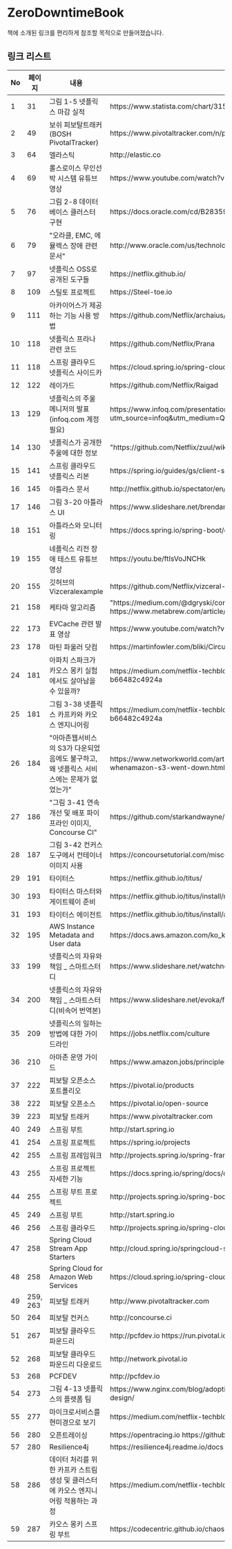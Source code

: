 # ZeroDowntimeBook
책에 소개된 링크를 편리하게 참조할 목적으로 만들어졌습니다. 

## 링크 리스트 

| No | 페이지 | 내용                                                 | URL                                                                                                                                                                                   |
|----|----------|----------------------------------------------------|---------------------------------------------------------------------------------------------------------------------------------------------------------------------------------------|
| 1  | 31       | 그림 1\-5 넷플릭스 마감 실적                                 | https://www\.statista\.com/chart/3153/netflix\-subscribers/                                                                                                                           |
| 2  | 49       | 보쉬 피보탈트래커\(BOSH PivotalTracker\)                   | https://www\.pivotaltracker\.com/n/projects/956238                                                                                                                                    |
| 3  | 64       | 엘라스틱                                               | http://elastic\.co                                                                                                                                                                    |
| 4  | 69       | 롤스로이스 무인선박 시스템 유튜브 영상                              | https://www\.youtube\.com/watch?v=vg0A9Ve7SxE&t=2s                                                                                                                                    |
| 5  | 76       | 그림 2\-8 데이터베이스 클러스터 구현                             | https://docs\.oracle\.com/cd/B28359\_01/server\.111/b28281/architectures\.htm\#i1008366                                                                                               |
| 6  | 79       | "오라클, EMC, 에뮬렉스 장애 관련 문서"                          | http://www\.oracle\.com/us/technologies/linux/prevent\-silent\-data\-corruption\-1852761\.pdf                                                                                         |
| 7  | 97       | 넷플릭스 OSS로 공개된 도구들                                  | https://netflix\.github\.io/                                                                                                                                                          |
| 8  | 109      | 스틸토 프로젝트                                           | https://Steel\-toe\.io                                                                                                                                                                |
| 9  | 111      | 아카이어스가 제공하는 기능 사용 방법                               | https://github\.com/Netflix/archaius/wiki/Features                                                                                                                                    |
| 10 | 118      | 넷플릭스 프라나 관련 코드                                     | https://github\.com/Netflix/Prana                                                                                                                                                     |
| 11 | 118      | 스프링 클라우드 넷플릭스 사이드카                                 | https://cloud\.spring\.io/spring\-cloud\-netflix/multi/multi\_\_polyglot\_support\_with\_sidecar\.html                                                                                |
| 12 | 122      | 레이가드                                               | https://github\.com/Netflix/Raigad                                                                                                                                                    |
| 13 | 129      | 넷플릭스의 주울 메니저의 발표\(infoq\.com 계정필요\)                | https://www\.infoq\.com/presentations/netflix\-gateway\-zuul?utm\_source=infoq&utm\_medium=QCon\_EarlyAccessVideos&utm\_campaign=SpringOnePlatform2016                                |
| 14 | 130      | 넷플릭스가 공개한 주울에 대한 정보                                | "https://github\.com/Netflix/zuul/wiki                                                                                                                                                |
| 15 | 141      | 스프링 클라우드 넷플릭스 리본                                   | https://spring\.io/guides/gs/client\-side\-load\-balancing/                                                                                                                           |
| 16 | 145      | 아틀라스 문서                                            | http://netflix\.github\.io/spectator/en/latest/intro/conventions/                                                                                                                     |
| 17 | 146      | 그림 3\-20 아틀라스 UI                                   | https://www\.slideshare\.net/brendangregg/monitorama\-2015\-netflix\-instance\-analysis                                                                                               |
| 18 | 151      | 아틀라스와 모니터링                                         | https://docs\.spring\.io/spring\-boot/docs/current/reference/html/productionready\-metrics\.html                                                                                      |
| 19 | 155      | 네플릭스 리전 장애 테스트 유튜브 영상                              | https://youtu\.be/ftIsVoJNCHk                                                                                                                                                         |
| 20 | 155      | 깃허브의 Vizceralexample                               | https://github\.com/Netflix/vizceral\-example                                                                                                                                         |
| 21 | 158      | 케타마 알고리즘                                           | "https://medium\.com/@dgryski/consistent\-hashing\-algorithmic\-tradeoffs\-ef\-6b8e2fcae8 https://www\.metabrew\.com/article/libketama\-consistent\-hashing\-algo\-memcached\-clients |
| 22 | 173      | EVCache 관련 발표 영상                                   | https://www\.youtube\.com/watch?v=Ve7ueEYC4TM                                                                                                                                         |
| 23 | 178      | 마틴 파울러 닷컴                                          | https://martinfowler\.com/bliki/CircuitBreaker\.html                                                                                                                                  |
| 24 | 181      | 아파치 스파크가 카오스 몽키 실험에서도 살아남을 수 있을까?                  | https://medium\.com/netflix\-techblog/can\-spark\-streaming\-survive\-chaos\-monkey\-b66482c4924a                                                                                     |
| 25 | 181      | 그림 3\-38 넷플릭스 카프카와 카오스 엔지니어링                       | https://medium\.com/netflix\-techblog/can\-spark\-streaming\-survive\-chaos\-monkey\-b66482c4924a                                                                                     |
| 26 | 184      | "아마존웹서비스의 S3가 다운되었음에도 불구하고, 왜 넷플릭스 서비스에는 문제가 없었는가" | https://www\.networkworld\.com/article/3178076/cloud\-computing/why\-netflix\-didnt\-sink\-whenamazon\-s3\-went\-down\.html                                                           |
| 27 | 186      | "그림 3\-41 연속 개선 및 배포 파이프라인 이미지, Concourse CI"      | https://github\.com/starkandwayne/pipeline\-templates                                                                                                                                 |
| 28 | 187      | 그림 3\-42 컨커스 도구에서 컨테이너 이미지 사용                      | https://concoursetutorial\.com/miscellaneous/docker\-images/                                                                                                                          |
| 29 | 191      | 타이터스                                               | https://netflix\.github\.io/titus/                                                                                                                                                    |
| 30 | 193      | 타이터스 마스터와 게이트웨이 준비                                 | https://netflix\.github\.io/titus/install/master/                                                                                                                                     |
| 31 | 193      | 타이터스 에이전트                                          | https://netflix\.github\.io/titus/install/agent/                                                                                                                                      |
| 32 | 195      | AWS Instance Metadata and User data                | https://docs\.aws\.amazon\.com/ko\_kr/AWSEC2/latest/UserGuide/ec2\-instance\-metadata\.html                                                                                           |
| 33 | 199      | 넷플릭스의 자유와 책임 \_ 스마트스터디                             | https://www\.slideshare\.net/watchncompass/freedom\-responsibility\-culture                                                                                                           |
| 34 | 200      | 넷플릭스의 자유와 책임 \_ 스마트스터디\(비속어 번역본\)                  | https://www\.slideshare\.net/evoka/freedom\-responsibility\-culture\-49207219                                                                                                         |
| 35 | 209      | 넷플릭스의 일하는 방법에 대한 가이드라인                             | https://jobs\.netflix\.com/culture                                                                                                                                                    |
| 36 | 210      | 아마존 운영 가이드                                         | https://www\.amazon\.jobs/principles                                                                                                                                                  |
| 37 | 222      | 피보탈 오픈소스 포트폴리오                                     | https://pivotal\.io/products                                                                                                                                                          |
| 38 | 222      | 피보탈 오픈소스                                           | https://pivotal\.io/open\-source                                                                                                                                                      |
| 39 | 223      | 피보탈 트래커                                            | https://www\.pivotaltracker\.com                                                                                                                                                      |
| 40 | 249      | 스프링 부트                                             | http://start\.spring\.io                                                                                                                                                              |
| 41 | 254      | 스프링 프로젝트                                           | https://spring\.io/projects                                                                                                                                                           |
| 42 | 255      | 스프링 프레임워크                                          | http://projects\.spring\.io/spring\-framework                                                                                                                                         |
| 43 | 255      | 스프링 프로젝트 자세한 기능                                    | https://docs\.spring\.io/spring/docs/current/spring\-framework\-reference/index\.html                                                                                                 |
| 44 | 255      | 스프링 부트 프로젝트                                        | http://projects\.spring\.io/spring\-boot                                                                                                                                              |
| 45 | 249      | 스프링 부트                                             | http://start\.spring\.io                                                                                                                                                              |
| 46 | 256      | 스프링 클라우드                                           | http://projects\.spring\.io/spring\-cloud                                                                                                                                             |
| 47 | 258      | Spring Cloud Stream App Starters                   | http://cloud\.spring\.io/springcloud\-stream\-app\-starters                                                                                                                           |
| 48 | 258      | Spring Cloud for Amazon Web Services               | https://cloud\.spring\.io/spring\-cloud\-aws                                                                                                                                          |
| 49 | 259, 263 | 피보탈 트래커                                            | http://www\.pivotaltracker\.com                                                                                                                                                       |
| 50 | 264      | 피보탈 컨커스                                            | http://concourse\.ci                                                                                                                                                                  |
| 51 | 267      | 피보탈 클라우드 파운드리                                      | http://pcfdev\.io https://run\.pivotal\.io                                                                                                                                            |
| 52 | 268      | 피보탈 클라우드 파운드리 다운로드                                 | http://network\.pivotal\.io                                                                                                                                                           |
| 53 | 268      | PCFDEV                                             | http://pcfdev\.io                                                                                                                                                                     |
| 54 | 273      | 그림 4\-13 넷플릭스의 플랫폼 팀                               | https://www\.nginx\.com/blog/adopting\-microservices\-at\-netflix\-lessons\-for\-team\-and\-process\-design/                                                                          |
| 55 | 277      | 마이크로서비스를 현미경으로 보기                                  | https://medium\.com/netflix\-techblog/a\-microscope\-on\-microservices\-923b906103f4                                                                                                  |
| 56 | 280      | 오픈트레이싱                                             | https://opentracing\.io  https://github\.com/opentracing                                                                                                                              |
| 57 | 280      | Resilience4j                                       | https://resilience4j\.readme\.io/docs                                                                                                                                                 |
| 58 | 286      | 데이터 처리를 위한 카프카 스트림 생성 및 클러스터에 카오스 엔지니어링 적용하는 과정    | https://medium\.com/netflix\-techblog/can\-sparkstreaming\-survive\-chaos\-monkey\-b66482c4924a                                                                                       |
| 59 | 287      | 카오스 몽키 스프링 부트                                      | https://codecentric\.github\.io/chaos\-monkey\-spring\-boot/                                                                                                                          |
